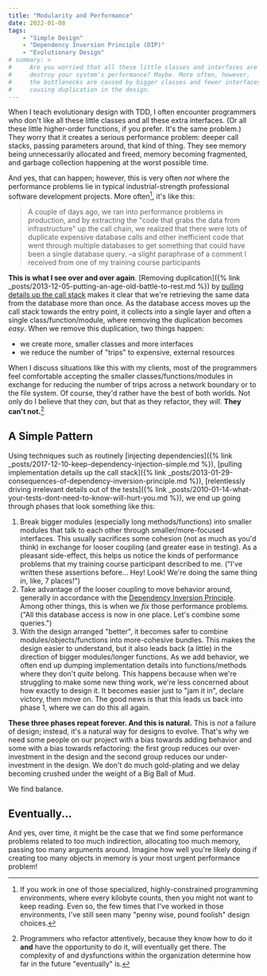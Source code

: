 ```yaml
---
title: "Modularity and Performance"
date: 2022-01-08
tags:
    - "Simple Design"
    - "Dependency Inversion Principle (DIP)"
    - "Evolutionary Design"
# summary: >
#     Are you worried that all these little classes and interfaces are going to
#     destroy your system's performance? Maybe. More often, however,
#     the bottlenecks are caused by bigger classes and fewer interfaces
#     causing duplication in the design.
---
```


When I teach evolutionary design with TDD, I often encounter programmers who don't like all these little classes and all these extra interfaces. (Or all these little higher-order functions, if you prefer. It's the same problem.) They worry that it creates a serious performance problem: deeper call stacks, passing parameters around, that kind of thing. They see memory being unnecessarily allocated and freed, memory becoming fragmented, and garbage collection happening at the worst possible time.

And yes, that can happen; however, this is very often _not_ where the performance problems lie in typical industrial-strength professional software development projects. More often[^your-context-varies], it's like this:

> A couple of days ago, we ran into performance problems in production, and by extracting the "code that grabs the data from infrastructure" up the call chain, we realized that there were lots of duplicate expensive database calls and other inefficient code that went through multiple databases to get something that could have been a single database query. &ndash;a slight paraphrase of a comment I received from one of my training course participants

[^your-context-varies]: If you work in one of those specialized, highly-constrained programming environments, where every kilobyte counts, then you might not want to keep reading. Even so, the few times that I've worked in those environments, I've still seen many "penny wise, pound foolish" design choices.

**This is what I see over and over again**. [Removing duplication]({% link _posts/2013-12-05-putting-an-age-old-battle-to-rest.md %}) by [pulling details up the call stack](/series#dependency-inversion-principle-dip) makes it clear that we're retrieving the same data from the database more than once. As the database access moves up the call stack towards the entry point, it collects into a single layer and often a single class/function/module, where removing the duplication becomes _easy_. When we remove this duplication, two things happen:

- we create more, smaller classes and more interfaces
- we reduce the number of "trips" to expensive, external resources

When I discuss situations like this with my clients, most of the programmers feel comfortable accepting the smaller classes/functions/modules in exchange for reducing the number of trips across a network boundary or to the file system. Of course, they'd rather have the best of both worlds. Not only do I believe that they _can_, but that as they refactor, they _will_. **They can't not.**[^you-get-what-i-mean]

[^you-get-what-i-mean]: Programmers who refactor attentively, because they know how to do it **and** have the opportunity to do it, will eventually get there. The complexity of and dysfunctions within the organization determine how far in the future "eventually" is.

## A Simple Pattern

Using techniques such as routinely [injecting dependencies]({% link _posts/2017-12-10-keep-dependency-injection-simple.md %}), [pulling implementation details up the call stack]({% link _posts/2013-01-29-consequences-of-dependency-inversion-principle.md %}), [relentlessly driving irrelevant details out of the tests]({% link _posts/2010-01-14-what-your-tests-dont-need-to-know-will-hurt-you.md %}), we end up going through phases that look something like this:

1. Break bigger modules (especially long methods/functions) into smaller modules that talk to each other through smaller/more-focused interfaces. This usually sacrifices some cohesion (not as much as you'd think) in exchange for looser coupling (and greater ease in testing). As a pleasant side-effect, this helps us notice the kinds of performance problems that my training course participant described to me. ("I've written these assertions before... Hey! Look! We're doing the same thing in, like, 7 places!")
2. Take advantage of the looser coupling to move behavior around, generally in accordance with the [Dependency Inversion Principle](/series#dependency-inversion-principle-dip). Among other things, this is when we _fix_ those performance problems. ("All this database access is now in one place. Let's combine some queries.")
3. With the design arranged "better", it becomes safer to combine modules/objects/functions into more-cohesive bundles. This makes the design easier to understand, but it also leads back (a little) in the direction of bigger modules/longer functions. As we add behavior, we often end up dumping implementation details into functions/methods where they don't _quite_ belong. This happens because when we're struggling to make some new thing work, we're less concerned about how exactly to design it. It becomes easier just to "jam it in", declare victory, then move on. The good news is that this leads us back into phase 1, where we can do this all again.

**These three phases repeat forever. And this is natural.** This is _not_ a failure of design; instead, it's a natural way for designs to evolve. That's why we need some people on our project with a bias towards adding behavior and some with a bias towards refactoring: the first group reduces our over-investment in the design and the second group reduces our under-investment in the design. We don't do much gold-plating and we delay becoming crushed under the weight of a Big Ball of Mud. 

We find balance.

## Eventually...

And yes, over time, it might be the case that we find some performance problems related to too much indirection, allocating too much memory, passing too many arguments around. Imagine how well you're likely doing if creating too many objects in memory is your most urgent performance problem!